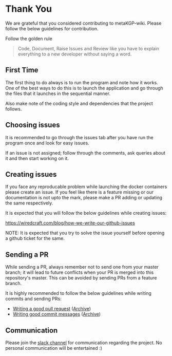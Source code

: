 # Thank You

We are grateful that you considered contributing to metaKGP-wiki. Please follow the below guidelines for contribution.

Follow the golden rule

> Code, Document, Raise Issues and Review like you have to explain everything to a new developer without saying a word.

## First Time

The first thing to do always is to run the program and note how it works. One of the best ways to do this is to launch the application and go through the files that it launches in the sequential manner.

Also make note of the coding style and dependencies that the project follows.

## Choosing issues

It is recommended to go through the issues tab after you have run the program once and look for easy issues.

If an issue is not assigned; follow through the comments, ask queries about it and then start working on it.

## Creating issues

If you face any reproducable problem while launching the docker containers please create an issue. If you feel like there is a feature missing or our documentation is not upto the mark, please make a PR adding or updating the same respectively.

It is expected that you will follow the below guidelines while creating issues:

https://wiredcraft.com/blog/how-we-write-our-github-issues

NOTE: It is expected that you try to solve the issue yourself before opening a github ticket for the same.

## Sending a PR

While sending a PR, always remember not to send one from your master branch; it will lead to future conflicts when your PR is merged into this repository's master. This can be avoided by sending PRs from a feature branch.

It is highly recommended to follow the below guidelines while writing commits and sending PRs:

- [Writing a good pull request][1] ([Archive][2])
- [Writing good commit messages][3] ([Archive][4])

[1]: https://blog.github.com/2015-01-21-how-to-write-the-perfect-pull-request/
[2]: https://archive.is/EcSyE#selection-445.4-445.43
[3]: https://code.likeagirl.io/useful-tips-for-writing-better-git-commit-messages-808770609503?gi=7c67de2ad7c0
[4]: https://archive.is/W1h2O#selection-199.0-199.50

## Communication

Please join the [slack channel](https://slack.metakgp.org/) for communication regarding the project. No personal communication will be entertained :)
